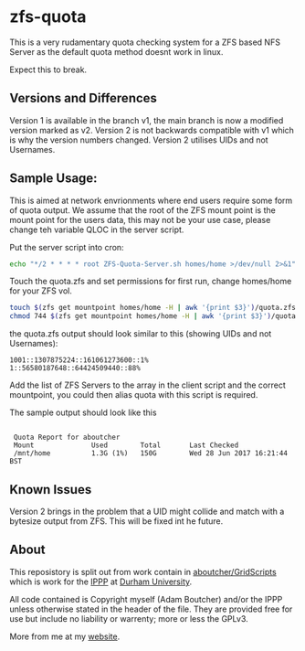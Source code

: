 # zfs-quota
This is a very rudamentary quota checking system for a ZFS based NFS Server as the default quota method doesnt work in linux.

Expect this to break.

## Versions and Differences
Version 1 is available in the branch v1, the main branch is now a modified version marked as v2.
Version 2 is not backwards compatible with v1 which is why the version numbers changed. Version 2 utilises UIDs and not Usernames.

## Sample Usage:

This is aimed at network envrionments where end users require some form of quota output.
We assume that the root of the ZFS mount point is the mount point for the users data, this may not be your use case, please change teh variable QLOC in the server script.

Put the server script into cron:
```bash
echo "*/2 * * * * root ZFS-Quota-Server.sh homes/home >/dev/null 2>&1" >> /etc/cron.d/zfs-quota
```

Touch the quota.zfs and set permissions for first run, change homes/home for your ZFS vol.
```bash
touch $(zfs get mountpoint homes/home -H | awk '{print $3}')/quota.zfs
chmod 744 $(zfs get mountpoint homes/home -H | awk '{print $3}')/quota.zfs
```

the quota.zfs output should look similar to this (showing UIDs and not Usernames):
```
1001::1307875224::161061273600::1%
1::56580187648::64424509440::88%
```

Add the list of ZFS Servers to the array in the client script and the correct mountpoint, you could then alias quota with this script is required.

The sample output should look like this
```

 Quota Report for aboutcher
 Mount				Used		Total		Last Checked
 /mnt/home			1.3G (1%)	150G		Wed 28 Jun 2017 16:21:44 BST

```

## Known Issues
Version 2 brings in the problem that a UID might collide and match with a bytesize output from ZFS. This will be fixed int he future.

## About

This reposistory is split out from work contain in [aboutcher/GridScripts](https://github.com/adamboutcher/Grid-Scripts) which is work for the [IPPP](https://www.ippp.dur.ac.uk) at [Durham University](https://www.dur.ac.uk).

All code contained is Copyright myself (Adam Boutcher) and/or the IPPP unless otherwise stated in the header of the file. They are provided free for use but include no liability or warrenty; more or less the GPLv3.

More from me at my [website](http://www.aboutcher.co.uk).
